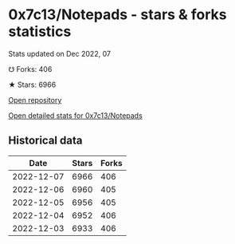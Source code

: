 # 0x7c13/Notepads - stars & forks statistics

Stats updated on Dec 2022, 07

☋ Forks: 406

★ Stars: 6966

[Open repository](https://github.com/0x7c13/Notepads)

[Open detailed stats for 0x7c13/Notepads](https://reviewgithub.com/rep/0x7c13/Notepads)

## Historical data
| Date | Stars | Forks |
|------|-------|-------|
| 2022-12-07 | 6966 | 406 | 
| 2022-12-06 | 6960 | 405 | 
| 2022-12-05 | 6956 | 405 | 
| 2022-12-04 | 6952 | 406 | 
| 2022-12-03 | 6933 | 406 | 

